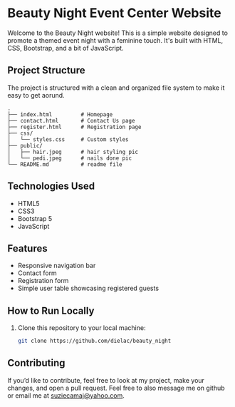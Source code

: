 # Beauty Night Event Center Website

Welcome to the Beauty Night website! This is a simple website designed to promote a themed event night with a feminine touch. It's built with HTML, CSS, Bootstrap, and a bit of JavaScript.

## Project Structure
The project is structured with a clean and organized file system to make it easy to get aorund. 

```
.
├── index.html         # Homepage
├── contact.html       # Contact Us page
├── register.html      # Registration page
├── css/
│   └── styles.css     # Custom styles
├── public/
│   ├── hair.jpeg      # hair styling pic
│   └── pedi.jpeg      # nails done pic
└── README.md          # readme file 
```

## Technologies Used
- HTML5
- CSS3
- Bootstrap 5
- JavaScript

## Features
- Responsive navigation bar 
- Contact form 
- Registration form 
- Simple user table showcasing registered guests


## How to Run Locally
1. Clone this repository to your local machine:
   ```bash
   git clone https://github.com/dielac/beauty_night
    ```


## Contributing
If you’d like to contribute, feel free to look at my project, make your changes, and open a pull request. Feel free to also message me on github or email me at suziecamaj@yahoo.com. 



